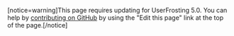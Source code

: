 [notice=warning]This page requires updating for UserFrosting 5.0. You can help by [contributing on GitHub](https://github.com/userfrosting/learn/tree/5.0-beta) by using the "Edit this page" link at the top of the page.[/notice]